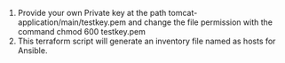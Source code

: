 1. Provide your own Private key at the path tomcat-application/main/testkey.pem and change the file permission with the command chmod 600 testkey.pem
2. This terraform script will generate an inventory file named as hosts for Ansible.
